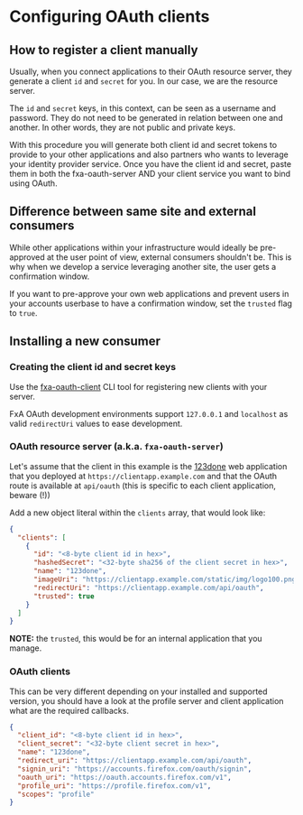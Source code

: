 # Configuring OAuth clients

## How to register a client manually

Usually, when you connect applications to their OAuth resource server, they generate a client `id` and `secret` for you. In our case, we are the resource server.

The `id` and `secret` keys, in this context, can be seen as a username and password. They do not need to be generated in relation between one and another. In other words, they are not public and private keys.

With this procedure you will generate both client id and secret tokens to provide to your other applications and also partners who wants to leverage your identity provider service. Once you have the client id and secret, paste them in both the fxa-oauth-server AND your client service you want to bind using OAuth.

## Difference between same site and external consumers

While other applications within your infrastructure would ideally be pre-approved at the user point of view, external consumers shouldn't be. This is why when we develop a service leveraging another site, the user gets a confirmation window.

If you want to pre-approve your own web applications and prevent users in your accounts userbase to have a confirmation window, set the `trusted` flag to `true`.

## Installing a new consumer

### Creating the client id and secret keys

Use the [fxa-oauth-client][] CLI tool for registering new clients with your server.

FxA OAuth development environments support `127.0.0.1` and `localhost` as valid `redirectUri` values to ease development.

[fxa-oauth-client]: https://github.com/mozilla/fxa-oauth-client

### OAuth resource server (a.k.a. `fxa-oauth-server`)

Let's assume that the client in this example is the [123done](https://github.com/mozilla/123done) web application that you deployed at `https://clientapp.example.com` and that the OAuth route is available at `api/oauth` (this is specific to each client application, beware (!))

Add a new object literal within the `clients` array, that would look like:

```json
{
  "clients": [
    {
      "id": "<8-byte client id in hex>",
      "hashedSecret": "<32-byte sha256 of the client secret in hex>",
      "name": "123done",
      "imageUri": "https://clientapp.example.com/static/img/logo100.png",
      "redirectUri": "https://clientapp.example.com/api/oauth",
      "trusted": true
    }
  ]
}
```

**NOTE:** the `trusted`, this would be for an internal application that you manage.

### OAuth clients

This can be very different depending on your installed and supported version, you should have a look at the profile server and client application what are the required callbacks.

```json
{
  "client_id": "<8-byte client id in hex>",
  "client_secret": "<32-byte client secret in hex>",
  "name": "123done",
  "redirect_uri": "https://clientapp.example.com/api/oauth",
  "signin_uri": "https://accounts.firefox.com/oauth/signin",
  "oauth_uri": "https://oauth.accounts.firefox.com/v1",
  "profile_uri": "https://profile.firefox.com/v1",
  "scopes": "profile"
}
```
